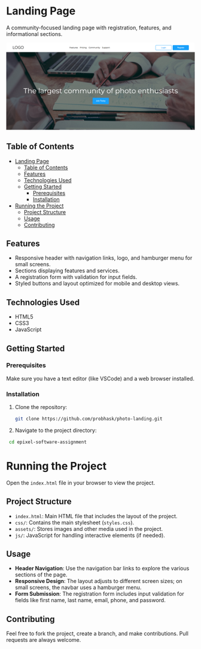 # Landing Page

A community-focused landing page with registration, features, and informational sections.

![Project Screenshot](assets/images/webpage.png)

## Table of Contents

- [Landing Page](#landing-page)
  - [Table of Contents](#table-of-contents)
  - [Features](#features)
  - [Technologies Used](#technologies-used)
  - [Getting Started](#getting-started)
    - [Prerequisites](#prerequisites)
    - [Installation](#installation)
- [Running the Project](#running-the-project)
  - [Project Structure](#project-structure)
  - [Usage](#usage)
  - [Contributing](#contributing)

## Features

- Responsive header with navigation links, logo, and hamburger menu for small screens.
- Sections displaying features and services.
- A registration form with validation for input fields.
- Styled buttons and layout optimized for mobile and desktop views.

## Technologies Used

- HTML5
- CSS3
- JavaScript

## Getting Started

### Prerequisites

Make sure you have a text editor (like VSCode) and a web browser installed.

### Installation

1. Clone the repository:

   ```bash
   git clone https://github.com/probhask/photo-landing.git
   ```

2. Navigate to the project directory:

```bash
 cd epixel-software-assignment
 ```

 # Running the Project

Open the `index.html` file in your browser to view the project.

## Project Structure

- `index.html`: Main HTML file that includes the layout of the project.
- `css/`: Contains the main stylesheet (`styles.css`).
- `assets/`: Stores images and other media used in the project.
- `js/`: JavaScript for handling interactive elements (if needed).

## Usage

- **Header Navigation**: Use the navigation bar links to explore the various sections of the page.
- **Responsive Design**: The layout adjusts to different screen sizes; on small screens, the navbar uses a hamburger menu.
- **Form Submission**: The registration form includes input validation for fields like first name, last name, email, phone, and password.


## Contributing

Feel free to fork the project, create a branch, and make contributions. Pull requests are always welcome.